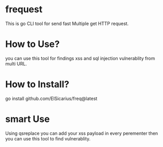 # frequest
This is go CLI tool for send fast Multiple  get HTTP request.

# How to Use?
you can use this tool for findings xss and sql injection vulnerablity from multi URL.

# How to Install?
go install github.com/ElSicarius/freq@latest


# smart Use
Using qsreplace you can add your xss payload in every perementer then you can use this tool to find vulnerablity.
